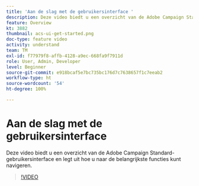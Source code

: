 ```yaml
---
title: 'Aan de slag met de gebruikersinterface '
description: Deze video biedt u een overzicht van de Adobe Campaign Standard-gebruikersinterface en de belangrijkste functies.
feature: Overview
kt: 3882
thumbnail: acs-ui-get-started.png
doc-type: feature video
activity: understand
team: TM
exl-id: f77979f8-affb-4128-a9ec-668fa9f7911d
role: User, Admin, Developer
level: Beginner
source-git-commit: e918bcaf5e7bc735bc176d7c7638657f1c7eeab2
workflow-type: ht
source-wordcount: '54'
ht-degree: 100%

---
```


# Aan de slag met de gebruikersinterface

Deze video biedt u een overzicht van de Adobe Campaign Standard-gebruikersinterface en legt uit hoe u naar de belangrijkste functies kunt navigeren.

>[!VIDEO](https://video.tv.adobe.com/v/18469?quality=12)
